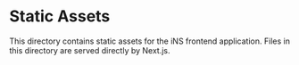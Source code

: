 # Static Assets

This directory contains static assets for the iNS frontend application.
Files in this directory are served directly by Next.js.